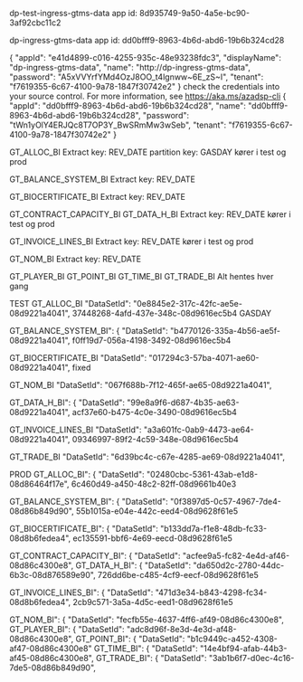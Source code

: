 ﻿dp-test-ingress-gtms-data
app id: 8d935749-9a50-4a5e-bc90-3af92cbc11c2

dp-ingress-gtms-data
app id: dd0bfff9-8963-4b6d-abd6-19b6b324cd28


{
  "appId": "e41d4899-c016-4255-935c-48e93238fdc3",
  "displayName": "dp-ingress-gtms-data",
  "name": "http://dp-ingress-gtms-data",
  "password": "A5xVVYrfYMd4OzJ8OO_t4lgnww~6E_zS~I",
  "tenant": "f7619355-6c67-4100-9a78-1847f30742e2"
}
 check the credentials into your source control. For more information, see https://aka.ms/azadsp-cli
{
  "appId": "dd0bfff9-8963-4b6d-abd6-19b6b324cd28",
  "name": "dd0bfff9-8963-4b6d-abd6-19b6b324cd28",
  "password": "tWn1yOlY4ERJQc8T7OP3Y_BwSRmMw3wSeb",
  "tenant": "f7619355-6c67-4100-9a78-1847f30742e2"
}

GT_ALLOC_BI
Extract key: REV_DATE
partition key: GASDAY
kører i test og prod

GT_BALANCE_SYSTEM_BI
Extract key: REV_DATE

GT_BIOCERTIFICATE_BI
Extract key: REV_DATE

GT_CONTRACT_CAPACITY_BI
GT_DATA_H_BI
Extract key: REV_DATE
kører i test og prod

GT_INVOICE_LINES_BI
Extract key: REV_DATE
kører i test og prod

GT_NOM_BI
Extract key: REV_DATE

GT_PLAYER_BI
GT_POINT_BI
GT_TIME_BI
GT_TRADE_BI
Alt hentes hver gang

TEST
GT_ALLOC_BI
"DataSetId": "0e8845e2-317c-42fc-ae5e-08d9221a4041",
37448268-4afd-437e-348c-08d9616ec5b4
GASDAY

GT_BALANCE_SYSTEM_BI": {
"DataSetId": "b4770126-335a-4b56-ae5f-08d9221a4041",
 f0ff19d7-056a-4198-3492-08d9616ec5b4

GT_BIOCERTIFICATE_BI
"DataSetId": "017294c3-57ba-4071-ae60-08d9221a4041",
fixed

GT_NOM_BI
"DataSetId": "067f688b-7f12-465f-ae65-08d9221a4041",

GT_DATA_H_BI": {
    "DataSetId": "99e8a9f6-d687-4b35-ae63-08d9221a4041",
    acf37e60-b475-4c0e-3490-08d9616ec5b4

GT_INVOICE_LINES_BI
"DataSetId": "a3a601fc-0ab9-4473-ae64-08d9221a4041",
09346997-89f2-4c59-348e-08d9616ec5b4


GT_TRADE_BI
"DataSetId": "6d39bc4c-c67e-4285-ae69-08d9221a4041",

PROD
GT_ALLOC_BI": {
    "DataSetId": "02480cbc-5361-43ab-e1d8-08d86464f17e",
6c460d49-a450-48c2-82ff-08d9661b40e3

GT_BALANCE_SYSTEM_BI": {
    "DataSetId": "0f3897d5-0c57-4967-7de4-08d86b849d90",
    55b1015a-e04e-442c-eed4-08d9628f61e5

GT_BIOCERTIFICATE_BI": {
    "DataSetId": "b133dd7a-f1e8-48db-fc33-08d8b6fedea4",
ec135591-bbf6-4e69-eecd-08d9628f61e5

GT_CONTRACT_CAPACITY_BI": {
    "DataSetId": "acfee9a5-fc82-4e4d-af46-08d86c4300e8",
GT_DATA_H_BI": {
    "DataSetId": "da650d2c-2780-44dc-6b3c-08d876589e90",
    726dd6be-c485-4cf9-eecf-08d9628f61e5

GT_INVOICE_LINES_BI": {
    "DataSetId": "471d3e34-b843-4298-fc34-08d8b6fedea4",
    2cb9c571-3a5a-4d5c-eed1-08d9628f61e5

GT_NOM_BI": {
    "DataSetId": "fecfb55e-4637-4ff6-af49-08d86c4300e8",
GT_PLAYER_BI": {
    "DataSetId": "adc8d96f-8e3d-4e3d-af48-08d86c4300e8",
GT_POINT_BI": {
    "DataSetId": "b1c9449c-a452-4308-af47-08d86c4300e8"
GT_TIME_BI": {
    "DataSetId": "14e4bf94-afab-44b3-af45-08d86c4300e8",
GT_TRADE_BI": {
    "DataSetId": "3ab1b6f7-d0ec-4c16-7de5-08d86b849d90",
